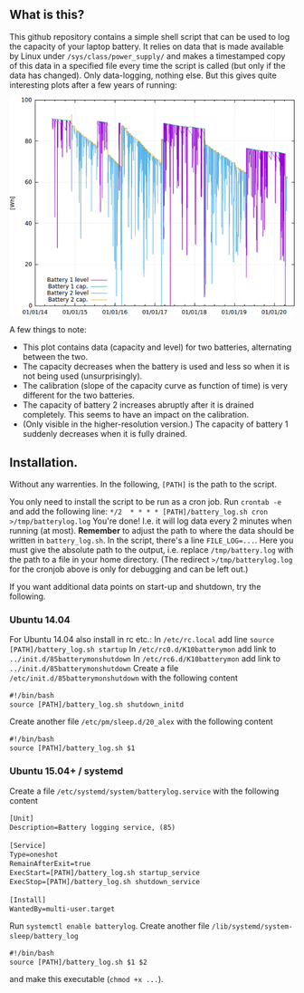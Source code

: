 ## What is this?

This github repository contains a simple shell script that can be used to log the capacity of your laptop battery. It relies on data that is made available by Linux under `/sys/class/power_supply/` and makes a timestamped copy of this data in a specified file every time the script is called (but only if the data has changed). Only data-logging, nothing else. But this gives quite interesting plots after a few years of running:

[![Plot of battery.log with gnuplot](battery_small.png)](battery_large.png)

A few things to note:
* This plot contains data (capacity and level) for two batteries, alternating between the two.
* The capacity decreases when the battery is used and less so when it is not being used (unsurprisingly).
* The calibration (slope of the capacity curve as function of time) is very different for the two batteries.
* The capacity of battery 2 increases abruptly after it is drained completely. This seems to have an impact on the calibration.
* (Only visible in the higher-resolution version.) The capacity of battery 1 suddenly decreases when it is fully drained.

## Installation.
Without any warrenties. In the following, `[PATH]` is the path to the script.

You only need to install the script to be run as a cron job. Run `crontab -e` and add the following line:
`*/2  * * * * [PATH]/battery_log.sh cron >/tmp/batterylog.log`
You're done! I.e. it will log data every 2 minutes when running (at most). **Remember** to adjust the path to where the data should be written in `battery_log.sh`. In the script, there's a line `FILE_LOG=...`. Here you must give the absolute path to the output, i.e. replace `/tmp/battery.log` with the path to a file in your home directory. (The redirect `>/tmp/batterylog.log` for the cronjob above is only for debugging and can be left out.)

If you want additional data points on start-up and shutdown, try the following.

### Ubuntu 14.04

For Ubuntu 14.04 also install in rc etc.:
In `/etc/rc.local` add line 
`source [PATH]/battery_log.sh startup`
In `/etc/rc0.d/K10batterymon` add link to `../init.d/85batterymonshutdown`
In `/etc/rc6.d/K10batterymon` add link to `../init.d/85batterymonshutdown`
Create a file `/etc/init.d/85batterymonshutdown` with the following content
```
#!/bin/bash
source [PATH]/battery_log.sh shutdown_initd
```
Create another file `/etc/pm/sleep.d/20_alex` with the following content
```
#!/bin/bash
source [PATH]/battery_log.sh $1
```

### Ubuntu 15.04+ / systemd
Create a file `/etc/systemd/system/batterylog.service` with the following content
```
[Unit]
Description=Battery logging service, (85)

[Service]
Type=oneshot
RemainAfterExit=true
ExecStart=[PATH]/battery_log.sh startup_service
ExecStop=[PATH]/battery_log.sh shutdown_service

[Install]
WantedBy=multi-user.target
```
Run `systemctl enable batterylog`.
Create another file `/lib/systemd/system-sleep/battery_log` 
```
#!/bin/bash
source [PATH]/battery_log.sh $1 $2
```
and make this executable (`chmod +x ...`).
